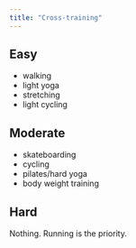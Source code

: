 ```yaml
---
title: "Cross-training"
---
```


## Easy

- walking
- light yoga
- stretching
- light cycling

## Moderate

- skateboarding
- cycling
- pilates/hard yoga
- body weight training

## Hard

Nothing. Running is the priority.